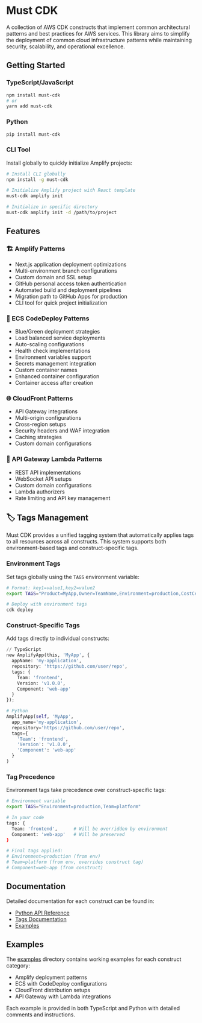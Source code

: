 # Must CDK

A collection of AWS CDK constructs that implement common architectural patterns and best practices for AWS services. This library aims to simplify the deployment of common cloud infrastructure patterns while maintaining security, scalability, and operational excellence.

## Getting Started

### TypeScript/JavaScript

```bash
npm install must-cdk
# or
yarn add must-cdk
```

### Python

```bash
pip install must-cdk
```

### CLI Tool

Install globally to quickly initialize Amplify projects:

```bash
# Install CLI globally
npm install -g must-cdk

# Initialize Amplify project with React template
must-cdk amplify init

# Initialize in specific directory
must-cdk amplify init -d /path/to/project
```

## Features

### 🏗️ Amplify Patterns

* Next.js application deployment optimizations
* Multi-environment branch configurations
* Custom domain and SSL setup
* GitHub personal access token authentication
* Automated build and deployment pipelines
* Migration path to GitHub Apps for production
* CLI tool for quick project initialization

### 🚢 ECS CodeDeploy Patterns

* Blue/Green deployment strategies
* Load balanced service deployments
* Auto-scaling configurations
* Health check implementations
* Environment variables support
* Secrets management integration
* Custom container names
* Enhanced container configuration
* Container access after creation

### 🌐 CloudFront Patterns

* API Gateway integrations
* Multi-origin configurations
* Cross-region setups
* Security headers and WAF integration
* Caching strategies
* Custom domain configurations

### 🔌 API Gateway Lambda Patterns

* REST API implementations
* WebSocket API setups
* Custom domain configurations
* Lambda authorizers
* Rate limiting and API key management

## 🏷️ Tags Management

Must CDK provides a unified tagging system that automatically applies tags to all resources across all constructs. This system supports both environment-based tags and construct-specific tags.

### Environment Tags

Set tags globally using the `TAGS` environment variable:

```bash
# Format: key1=value1,key2=value2
export TAGS="Product=MyApp,Owner=TeamName,Environment=production,CostCenter=engineering"

# Deploy with environment tags
cdk deploy
```

### Construct-Specific Tags

Add tags directly to individual constructs:

```python
// TypeScript
new AmplifyApp(this, 'MyApp', {
  appName: 'my-application',
  repository: 'https://github.com/user/repo',
  tags: {
    Team: 'frontend',
    Version: 'v1.0.0',
    Component: 'web-app'
  }
});
```

```python
# Python
AmplifyApp(self, 'MyApp',
  app_name='my-application',
  repository='https://github.com/user/repo',
  tags={
    'Team': 'frontend',
    'Version': 'v1.0.0',
    'Component': 'web-app'
  }
)
```

### Tag Precedence

Environment tags take precedence over construct-specific tags:

```bash
# Environment variable
export TAGS="Environment=production,Team=platform"

# In your code
tags: {
  Team: 'frontend',      # Will be overridden by environment
  Component: 'web-app'   # Will be preserved
}

# Final tags applied:
# Environment=production (from env)
# Team=platform (from env, overrides construct tag)
# Component=web-app (from construct)
```

## Documentation

Detailed documentation for each construct can be found in:

* [Python API Reference](./docs/python/api.md)
* [Tags Documentation](./docs/TAGS.md)
* [Examples](./examples/README.md)

## Examples

The [examples](./examples) directory contains working examples for each construct category:

* Amplify deployment patterns
* ECS with CodeDeploy configurations
* CloudFront distribution setups
* API Gateway with Lambda integrations

Each example is provided in both TypeScript and Python with detailed comments and instructions.

